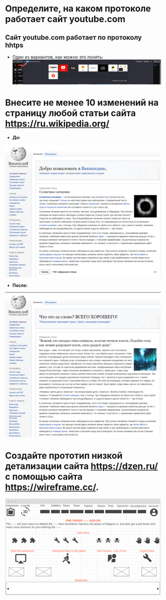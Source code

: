 # **Определите, на каком протоколе работает сайт youtube.com**
## Сайт youtube.com работает по протоколу hhtps
* Один из вариантов, как можно это понять:
![](2023-06-30_18-43-15.png)

#  **Внесите не менее 10 изменений на страницу любой статьи сайта https://ru.wikipedia.org/**
* **До:**

![](3_before.png)
* **После:**

![](3_after.png)

# **Создайте прототип низкой детализации сайта https://dzen.ru/ с помощью сайта https://wireframe.cc/.**

![](4_proto.png)
